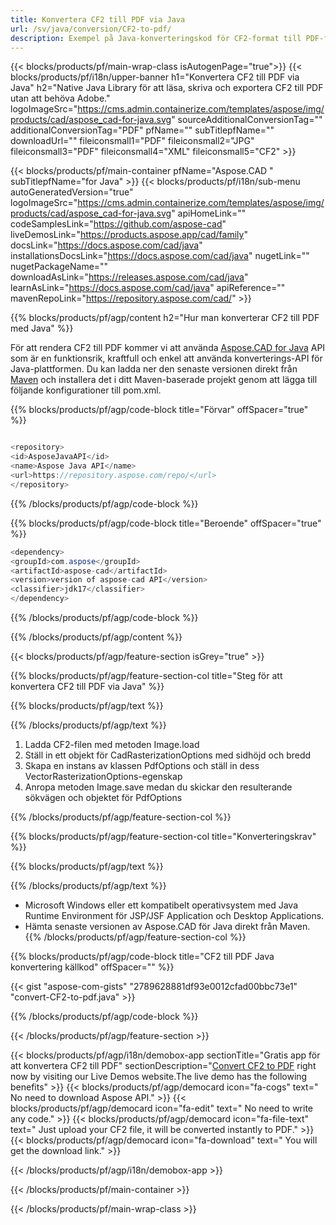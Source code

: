 ```yaml
---
title: Konvertera CF2 till PDF via Java 
url: /sv/java/conversion/CF2-to-pdf/ 
description: Exempel på Java-konverteringskod för CF2-format till PDF-fil. Använd den här exempelkoden för att konvertera CF2 till PDF inom alla Java-baserade webb- eller skrivbordsapplikationer.
---
```


{{< blocks/products/pf/main-wrap-class isAutogenPage="true">}}
{{< blocks/products/pf/i18n/upper-banner h1="Konvertera CF2 till PDF via Java" h2="Native Java Library för att läsa, skriva och exportera CF2 till PDF utan att behöva Adobe." logoImageSrc="https://cms.admin.containerize.com/templates/aspose/img/products/cad/aspose_cad-for-java.svg" sourceAdditionalConversionTag="" additionalConversionTag="PDF" pfName="" subTitlepfName="" downloadUrl="" fileiconsmall1="PDF" fileiconsmall2="JPG" fileiconsmall3="PDF" fileiconsmall4="XML" fileiconsmall5="CF2" >}}

{{< blocks/products/pf/main-container pfName="Aspose.CAD " subTitlepfName="for Java" >}}
{{< blocks/products/pf/i18n/sub-menu autoGeneratedVersion="true" logoImageSrc="https://cms.admin.containerize.com/templates/aspose/img/products/cad/aspose_cad-for-java.svg" apiHomeLink="" codeSamplesLink="https://github.com/aspose-cad" liveDemosLink="https://products.aspose.app/cad/family" docsLink="https://docs.aspose.com/cad/java" installationsDocsLink="https://docs.aspose.com/cad/java" nugetLink="" nugetPackageName="" downloadAsLink="https://releases.aspose.com/cad/java" learnAsLink="https://docs.aspose.com/cad/java" apiReference="" mavenRepoLink="https://repository.aspose.com/cad/" >}}

{{% blocks/products/pf/agp/content h2="Hur man konverterar CF2 till PDF med Java" %}}

För att rendera CF2 till PDF kommer vi att använda <a href=https://products.aspose.com/cad/java>Aspose.CAD for Java</a> API som är en funktionsrik, kraftfull och enkel att använda konverterings-API för Java-plattformen. Du kan ladda ner den senaste versionen direkt från <a href=https://repository.aspose.com/cad/>Maven</a> och installera det i ditt Maven-baserade projekt genom att lägga till följande konfigurationer till pom.xml.

{{% blocks/products/pf/agp/code-block title="Förvar" offSpacer="true" %}}

```cs

<repository>
<id>AsposeJavaAPI</id>
<name>Aspose Java API</name>
<url>https://repository.aspose.com/repo/</url>
</repository>

```

{{% /blocks/products/pf/agp/code-block %}}

{{% blocks/products/pf/agp/code-block title="Beroende" offSpacer="true" %}}

```cs
<dependency>
<groupId>com.aspose</groupId>
<artifactId>aspose-cad</artifactId>
<version>version of aspose-cad API</version>
<classifier>jdk17</classifier>
</dependency>

```

{{% /blocks/products/pf/agp/code-block %}}

{{% /blocks/products/pf/agp/content %}}

{{< blocks/products/pf/agp/feature-section isGrey="true" >}}

{{% blocks/products/pf/agp/feature-section-col title="Steg för att konvertera CF2 till PDF via Java" %}}

{{% blocks/products/pf/agp/text %}}

{{% /blocks/products/pf/agp/text %}}

1. Ladda CF2-filen med metoden Image.load
1. Ställ in ett objekt för CadRasterizationOptions med sidhöjd och bredd
1. Skapa en instans av klassen PdfOptions och ställ in dess VectorRasterizationOptions-egenskap
1. Anropa metoden Image.save medan du skickar den resulterande sökvägen och objektet för PdfOptions

{{% /blocks/products/pf/agp/feature-section-col %}}

{{% blocks/products/pf/agp/feature-section-col title="Konverteringskrav" %}}

{{% blocks/products/pf/agp/text %}}

{{% /blocks/products/pf/agp/text %}}
- Microsoft Windows eller ett kompatibelt operativsystem med Java Runtime Environment för JSP/JSF Application och Desktop Applications.
- Hämta senaste versionen av Aspose.CAD för Java direkt från Maven.
{{% /blocks/products/pf/agp/feature-section-col %}}

{{% blocks/products/pf/agp/code-block title="CF2 till PDF Java konvertering källkod" offSpacer="" %}}

{{< gist "aspose-com-gists" "2789628881df93e0012cfad00bbc73e1" "convert-CF2-to-pdf.java" >}}

{{% /blocks/products/pf/agp/code-block %}}

{{< /blocks/products/pf/agp/feature-section >}}

<!-- aboutfile Starts -->

{{< blocks/products/pf/agp/i18n/demobox-app sectionTitle="Gratis app för att konvertera CF2 till PDF" sectionDescription="[Convert CF2 to PDF](https://products.aspose.app/cad/conversion/CF2-to-pdf) right now by visiting our Live Demos website.The live demo has the following benefits" >}}
        {{< blocks/products/pf/agp/democard icon="fa-cogs" text=" No need to download Aspose API." >}}
        {{< blocks/products/pf/agp/democard icon="fa-edit" text=" No need to write any code." >}}
        {{< blocks/products/pf/agp/democard icon="fa-file-text" text=" Just upload your CF2 file, it will be converted instantly to PDF." >}}
        {{< blocks/products/pf/agp/democard icon="fa-download" text=" You will get the download link." >}}

   
{{< /blocks/products/pf/agp/i18n/demobox-app >}}

<!-- aboutfile Ends -->

{{< /blocks/products/pf/main-container >}}
    
{{< /blocks/products/pf/main-wrap-class >}}